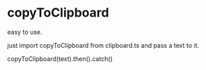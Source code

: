 # copyToClipboard

easy to use.

just import copyToClipboard from clipboard.ts and pass a text to it.

copyToClipboard(text).then().catch()
